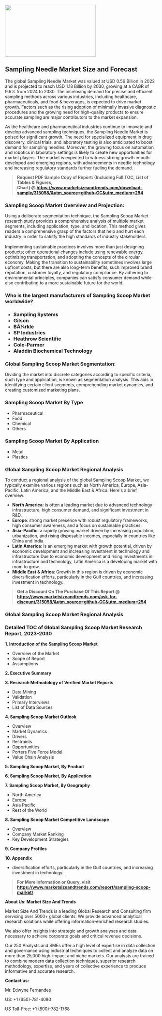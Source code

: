 <p><img class="alignnone size-medium wp-image-20088" src="https://ffe5etoiles.com/wp-content/uploads/2024/12/MST1-300x171.png" alt="" width="300" height="171" /></p><h2>Sampling Needle Market Size and Forecast</h2><p>The global Sampling Needle Market was valued at USD 0.56 Billion in 2022 and is projected to reach USD 1.18 Billion by 2030, growing at a CAGR of 9.6% from 2024 to 2030. The increasing demand for precise and efficient sampling methods across various industries, including healthcare, pharmaceuticals, and food & beverages, is expected to drive market growth. Factors such as the rising adoption of minimally invasive diagnostic procedures and the growing need for high-quality products to ensure accurate sampling are major contributors to the market expansion.</p><p>As the healthcare and pharmaceutical industries continue to innovate and develop advanced sampling techniques, the Sampling Needle Market is poised for significant growth. The need for specialized equipment in drug discovery, clinical trials, and laboratory testing is also anticipated to boost demand for sampling needles. Moreover, the growing focus on automation and robotics in laboratory settings is likely to create new opportunities for market players. The market is expected to witness strong growth in both developed and emerging regions, with advancements in needle technology and increasing regulatory standards further fueling the demand.</p></p><blockquote id="" class=""><strong>Request PDF Sample Copy of Report: (Including Full TOC, List of Tables &amp; Figures, Chart)&nbsp;@&nbsp;<strong><a href="https://www.marketsizeandtrends.com/download-sample/315058/&utm_source=github-GC&utm_medium=254" target="_blank">https://www.marketsizeandtrends.com/download-sample/315058/&utm_source=github-GC&utm_medium=254</a></strong></strong></blockquote><h3 id="" class="">Sampling Scoop Market&nbsp;Overview and Projection:</h3><p id="" class="">Using a deliberate segmentation technique, the Sampling Scoop Market research study provides a comprehensive analysis of multiple market segments, including application, type, and location. This method gives readers a comprehensive grasp of the factors that help and hurt each industry in order to satisfy the high standards of industry stakeholders. <br /> <br />Implementing sustainable practices involves more than just designing products; other operational changes include using renewable energy, optimizing transportation, and adopting the concepts of the circular economy. Making the transition to sustainability sometimes involves large upfront costs, but there are also long-term benefits, such improved brand reputation, customer loyalty, and regulatory compliance. By adhering to environmental principles, companies can satisfy consumer demand while also contributing to a more sustainable future for the world.</p><h3 id="" class="">Who is the largest manufacturers of&nbsp;Sampling Scoop Market worldwide?</h3><h3 class=""><p><ul><li>Sampling Systems </li><li> Gilson </li><li> BÃ¼rkle </li><li> SP Industries </li><li> Heathrow Scientific </li><li> Cole-Parmer </li><li> Aladdin Biochemical Technology</li></ul></p></h3><h3 id="" class="">Global&nbsp;Sampling Scoop Market Segmentation:</h3><p id="" class="">Dividing the market into discrete categories according to specific criteria, such type and application, is known as segmentation analysis. This aids in identifying certain client segments, comprehending market dynamics, and creating customized marketing plans.</p><h3 id="" class="">Sampling Scoop Market&nbsp;By Type</h3><p><p><ul><li>Pharmaceutical</li><li> Food</li><li> Chemical</li><li> Others</p></li></ul></p></p><h3 id="" class="">Sampling Scoop Market&nbsp;By Application</h3><p class=""><p><ul><li>Metal</li><li> Plastics</li></ul></p></p><h3 id="" class="">Global Sampling Scoop Market Regional Analysis</h3><p id="" class="">To conduct a regional analysis of the global Sampling Scoop Market, we typically examine various regions such as North America, Europe, Asia-Pacific, Latin America, and the Middle East &amp; Africa. Here's a brief overview:</p><ul><li><strong>North America</strong>: is often a leading market due to advanced technology infrastructure, high consumer demand, and significant investment in R&amp;D.</li><li><strong>Europe</strong>: strong market presence with robust regulatory frameworks, high consumer awareness, and a focus on sustainable practices.</li><li><strong>Asia-Pacific</strong>: a rapidly growing market driven by increasing population, urbanization, and rising disposable incomes, especially in countries like China and India.</li><li><strong>Latin America</strong>: is an emerging market with growth potential, driven by economic development and increasing investment in technology and infrastructure.Due to economic development and rising investments in infrastructure and technology, Latin America is a developing market with room to grow.</li><li><strong>Middle East &amp; Africa</strong>: Growth in this region is driven by economic diversification efforts, particularly in the Gulf countries, and increasing investment in technology.</li></ul><blockquote id="" class=""><strong>Get a Discount On The Purchase Of This Report @ <strong><a href="https://www.marketsizeandtrends.com/ask-for-discount/315058/&utm_source=github-GC&utm_medium=254" target="_blank">https://www.marketsizeandtrends.com/ask-for-discount/315058/&utm_source=github-GC&utm_medium=254</a></strong></strong></blockquote><h3 id="" class="">Global Sampling Scoop Market Regional Analysis</h3><h3 id="" class="">Detailed TOC of Global Sampling Scoop Market Research Report, 2023-2030</h3><p id="" class=""><strong>1. Introduction of the Sampling Scoop Market</strong></p><ul><li>Overview of the Market</li><li>Scope of Report</li><li>Assumptions</li></ul><p id="" class=""><strong>2. Executive Summary</strong></p><p id="" class=""><strong>3. Research Methodology of Verified Market Reports</strong></p><ul><li>Data Mining</li><li>Validation</li><li>Primary Interviews</li><li>List of Data Sources</li></ul><p id="" class=""><strong>4. Sampling Scoop Market Outlook</strong></p><ul><li>Overview</li><li>Market Dynamics</li><li>Drivers</li><li>Restraints</li><li>Opportunities</li><li>Porters Five Force Model</li><li>Value Chain Analysis</li></ul><p id="" class=""><strong>5. Sampling Scoop Market, By Product</strong></p><p id="" class=""><strong>6. Sampling Scoop Market, By Application</strong></p><p id="" class=""><strong>7. Sampling Scoop Market, By Geography</strong></p><ul><li>North America</li><li>Europe</li><li>Asia Pacific</li><li>Rest of the World</li></ul><p id="" class=""><strong>8. Sampling Scoop Market Competitive Landscape</strong></p><ul><li>Overview</li><li>Company Market Ranking</li><li>Key Development Strategies</li></ul><p id="" class=""><strong>9. Company Profiles</strong></p><p id="" class=""><strong>10. Appendix</strong></p><ul><li>diversification efforts, particularly in the Gulf countries, and increasing investment in technology.</li></ul><blockquote id="" class=""><strong>For More Information or Query, visit <strong><strong><a href="https://www.marketsizeandtrends.com/report/sampling-scoop-market/" target="_blank">https://www.marketsizeandtrends.com/report/sampling-scoop-market/</a></strong></strong></strong></blockquote><p id="" class=""><strong>About Us: Market Size And Trends</strong></p><p id="" class="">Market Size And Trends is a leading Global Research and Consulting firm servicing over 5000+ global clients. We provide advanced analytical research solutions while offering information-enriched research studies.</p><p id="" class="">We also offer insights into strategic and growth analyses and data necessary to achieve corporate goals and critical revenue decisions.</p><p id="" class="">Our 250 Analysts and SMEs offer a high level of expertise in data collection and governance using industrial techniques to collect and analyze data on more than 25,000 high-impact and niche markets. Our analysts are trained to combine modern data collection techniques, superior research methodology, expertise, and years of collective experience to produce informative and accurate research.</p><p id="" class=""><strong>Contact us:</strong></p><p id="" class="">Mr. Edwyne Fernandes</p><p id="" class="">US: +1 (650)-781-4080</p><p id="" class="">US Toll-Free: +1 (800)-782-1768</p>
